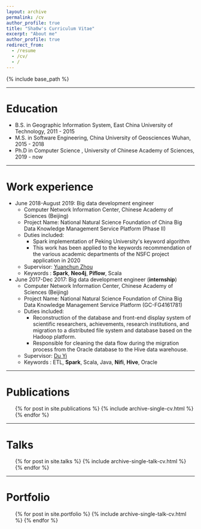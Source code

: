 ```yaml
---
layout: archive
permalink: /cv
author_profile: true
title: "Sha0w's Curriculum Vitae"
excerpt: "About me"
author_profile: true
redirect_from:
  - /resume
  - /cv/
  - /
---
```


{% include base_path %}

---

Education
======
* B.S. in Geographic Information System, East China University of Technology, 2011 - 2015
* M.S. in Software Engineering, China University of Geosciences Wuhan, 2015 - 2018
* Ph.D in Computer Science , University of Chinese Academy of Sciences, 2019 - now

---

Work experience
======
* June 2018-August 2019: Big data development engineer
  * Computer Network Information Center, Chinese Academy of Sciences (Beijing)
  * Project Name: National Natural Science Foundation of China Big Data Knowledge Management Service Platform (Phase II)
  * Duties included: 
    * Spark implementation of Peking University's keyword algorithm
    * This work has been applied to the keywords recommendation of the various academic departments of the NSFC project application in 2020
  * Supervisor: [Yuanchun Zhou](http://people.ucas.ac.cn/~zhouyuanchun)
  * Keywords : **Spark**, **Neo4j**, **Piflow**, Scala
* June 2017-Dec 2017: Big data development engineer (**internship**)
  * Computer Network Information Center, Chinese Academy of Sciences (Beijing)
  * Project Name: National Natural Science Foundation of China Big Data Knowledge Management Service Platform (GC-FG4161781)
  * Duties included: 
    * Reconstruction of the database and front-end display system of scientific researchers, achievements, research institutions, and migration to a distributed file system and database based on the Hadoop platform.
    * Responsible for cleaning the data flow during the migration process from the Oracle database to the Hive data warehouse.  
  * Supervisor: [Du Yi](http://people.ucas.ac.cn/~duyi)
  * Keywords : ETL, **Spark**, Scala, Java, **Nifi**, **Hive**, Oracle
  
---

Publications
======
  <ul>{% for post in site.publications %}
    {% include archive-single-cv.html %}
  {% endfor %}</ul>
  

---

Talks
======
  <ul>{% for post in site.talks %}
    {% include archive-single-talk-cv.html %}
  {% endfor %}</ul>
  

---

Portfolio
======
  <ul>{% for post in site.portfolio %}
    {% include archive-single-talk-cv.html %}
  {% endfor %}</ul>

[comment]: <> (Teaching)

[comment]: <> (======)

[comment]: <> (  <ul>{% for post in site.teaching %})

[comment]: <> (    {% include archive-single-cv.html %})

[comment]: <> (  {% endfor %}</ul>)
  
[comment]: <> (Service and leadership)

[comment]: <> (======)

[comment]: <> (* Currently signed in to 43 different slack teams)
